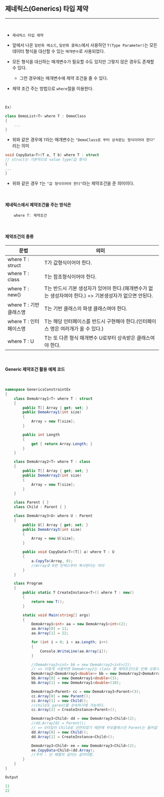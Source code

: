 ## 제네릭스(Generics) 타입 제약
----------------------------------------------------------------
<br />

- `제네릭스 타입 제약`

- 앞에서 나온 `일반화 메소드`, `일반화 클래스`에서 사용하던 `T(Type Parameter)`는 모든 데이터 형식을 대신할 수 있는 `매개변수`로 사용되었다.

- 모든 형식을 대신하는 매개변수가 필요할 수도 있지만 그렇지 않은 경우도 존재할 수 있다. 
    - 그런 경우에는 매개변수에 제약 조건을 줄 수 있다.

- 제약 조건 주는 방법으로 `where`절을 이용한다.

<br />

```csharp
Ex) 

class DemoList<T> where T : DemoClass 
{
    ...
}
```

- 위와 같은 경우에 `T`라는 매개변수는 `"DemoClass로 부터 상속받는 형식이어야 한다"` 라는 의미

```csharp
void CopyData<T>(T a, T b) where T : struct 
// struct는 기본적으로 value type(값 형식)
{
...
}
```
- 위와 같은 경우 `T`는 `"값 형식이어야 한다"`라는 제약조건을 준 의미이다.

<br />

#### 제네릭스에서 제약조건을 주는 방식은 
```csharp
    where T: 제약조건
```

<br />

#### 제약조건의 종류 

|문법 | 의미|
|----------|----|
|where T : struct | T가 값형식이어야 한다.|
|where T : class | T는 참조형식이어야 한다.|
|where T : new() | T는 반드시 기본 생성자가 있어야 한다.(매개변수가 없는 생성자여야 한다.) => 기본생성자가 없으면 안된다.|
|where T : 기반클래스명 | T는 기반 클래스의 파생 클래스여야 한다.|
|where T : 인터페이스명 | T는 해당 인터페이스를 반드시 구현해야 한다.(인터페이스 명은 여러개가 올 수 있다.)|
|where T : U           | T는 또 다른 형식 매개변수 U로부터 상속받은 클래스여야 한다.|

<br />

#### Generic 제약조건 활용 예제 코드

<br />

```csharp
namespace GenericsConstraintEx
{
    class DemoArray1<T> where T : struct
    {
        public T[] Array { get; set; }
        public DemoArray1(int size)
        {
            Array = new T[size];
        }

        public int Length
        {
            get { return Array.Length; }
        }
    }

    class DemoArray2<T> where T : class
    {
        public T[] Array { get; set; }
        public DemoArray2(int size)
        {
            Array = new T[size];
        }
    }

    class Parent { }
    class Child : Parent { }

    class DemoArray3<U> where U : Parent
    {
        public U[] Array { get; set; }
        public DemoArray3(int size)
        {
            Array = new U[size];
        }

        public void CopyData<T>(T[] a) where T : U
        {
            a.CopyTo(Array, 0);
            //Array로 0번 인덱스부터 복사한다는 의미
        }
    }

    class Program
    {
        public static T CreateInstance<T>() where T : new()
        {
            return new T();
        }

        static void Main(string[] args)
        {
            DemoArray1<int> aa = new DemoArray1<int>(2);
            aa.Array[0] = 11;
            aa.Array[1] = 22;

            for (int i = 0; i < aa.Length; i++)
            {
                Console.WriteLine(aa.Array[i]);
            }

            //DemoArray2<int> bb = new DemoArray2<int>(2); 
            // => 이렇게 사용하면 DemoArray2는 class 형 제약조건으로 인해 오류가 발생한다.
            DemoArray2<DemoArray1<double>> bb = new DemoArray2<DemoArray1<double>>(2);
            bb.Array[0] = new DemoArray1<double>(3);
            bb.Array[1] = new DemoArray1<double>(10);

            DemoArray3<Parent> cc = new DemoArray3<Parent>(3);
            cc.Array[0] = new Parent();
            cc.Array[1] = new Child();
            //child도 parent를 상속하기에 가능하다.
            cc.Array[2] = CreateInstance<Parent>();

            DemoArray3<Child> dd = new DemoArray3<Child>(2);
            //dd.Array[0] = Parent(); 
            // => U타입이 Child로 선언되었기 때문에 부모클래스인 Parent는 들어갈 수 없다.
            dd.Array[0] = new Child();
            dd.Array[1] = CreateInstance<Child>();

            DemoArray3<Child> ee = new DemoArray3<Child>(2);
            ee.CopyData<Child>(dd.Array);
            //주의 : 단 배열의 길이는 같아야함.
        }
    }
}

```
```java
Output

11
22
```